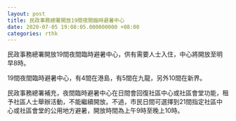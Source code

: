 ```yaml
---
layout: post
title: 民政事務總署開放19間夜間臨時避暑中心
date: 2020-07-05 19:08:05.000000000 +08:00
categories: rthk
---
```


民政事務總署開放19間夜間臨時避暑中心，供有需要人士入住，中心將開放至明早8時。

19間夜間臨時避暑中心，有4間在港島，有5間在九龍，另外10間在新界。

民政事務總署補充，夜間臨時避暑中心在日間會回復社區中心或社區會堂功能，租予社區人士舉辦活動，不能繼續開放。不過，市民日間可選擇到21間指定社區中心或社區會堂的公用地方避暑，開放時間為上午9時至晚上10時。
